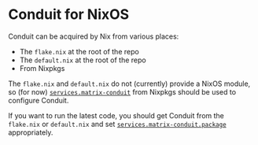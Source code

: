 # Conduit for NixOS

Conduit can be acquired by Nix from various places:

* The `flake.nix` at the root of the repo
* The `default.nix` at the root of the repo
* From Nixpkgs

The `flake.nix` and `default.nix` do not (currently) provide a NixOS module, so
(for now) [`services.matrix-conduit`][module] from Nixpkgs should be used to
configure Conduit.

If you want to run the latest code, you should get Conduit from the `flake.nix`
or `default.nix` and set [`services.matrix-conduit.package`][package]
appropriately.

[module]: https://search.nixos.org/options?channel=unstable&query=services.matrix-conduit
[package]: https://search.nixos.org/options?channel=unstable&query=services.matrix-conduit.package
